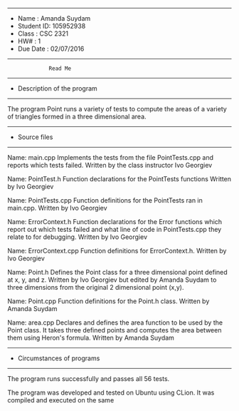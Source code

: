*******************************************************
*  Name      : 	Amanda Suydam
*  Student ID:  105952938
*  Class     :  CSC 2321
*  HW#       :  1
*  Due Date  :  02/07/2016
*******************************************************


                 Read Me


*******************************************************
*  Description of the program
*******************************************************

 The program Point runs a variety of tests to compute
 the areas of a variety of triangles formed in a three
 dimensional area.


*******************************************************
*  Source files
*******************************************************

Name: main.cpp
    Implements the tests from the file PointTests.cpp
    and reports which tests failed. Written by the
    class instructor Ivo Georgiev

Name: PointTest.h
    Function declarations for the PointTests functions
    Written by Ivo Georgiev

Name: PointTests.cpp
    Function definitions for the PointTests ran in main.cpp.
    Written by Ivo Georgiev

Name: ErrorContext.h
    Function declarations for the Error functions which report
    out which tests failed and what line of code in PointTests.cpp
    they relate to for debugging. Written by Ivo Georgiev

Name: ErrorContext.cpp
    Function definitions for ErrorContext.h.
    Written by Ivo Georgiev

Name: Point.h
    Defines the Point class for a three dimensional point
    defined at x, y, and z.
    Written by Ivo Georgiev but edited by Amanda Suydam to
    three dimensions from the original 2 dimensional point
    (x,y).

Name: Point.cpp
    Function definitions for the Point.h class.
    Written by Amanda Suydam

Name: area.cpp
    Declares and defines the area function to be used by
    the Point class. It takes three defined points and
    computes the area between them using Heron's formula.
    Written by Amanda Suydam



*******************************************************
*  Circumstances of programs
*******************************************************

   The program runs successfully and passes all 56 tests.

   The program was developed and tested on Ubuntu using
   CLion. It was compiled and executed on the same




